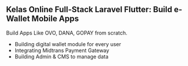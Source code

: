 ## Kelas Online Full-Stack Laravel Flutter: Build e-Wallet Mobile Apps

Build Apps Like OVO, DANA, GOPAY from scratch.

-   Building digital wallet module for every user
-   Integrating Midtrans Payment Gateway
-   Building Admin & CMS to manage data
